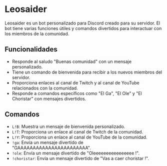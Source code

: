# Leosaider

Leosaider es un bot personalizado para Discord creado para su servidor. El bot tiene varias funciones útiles y comandos divertidos para interactuar con los miembros de la comunidad.

## Funcionalidades
- Responde al saludo "Buenas comunidad" con un mensaje personalizado.
- Tiene un comando de bienvenida para recibir a los nuevos miembros del servidor.
- Proporciona enlaces al canal de Twitch y al canal de YouTube relacionados con la comunidad.
- Responde a comandos específicos como "El Ga", "El Ole" y "El Choristar" con mensajes divertidos.

## Comandos
- `L!B`: Muestra un mensaje de bienvenida personalizado.
- `L!T`: Proporciona un enlace al canal de Twitch de la comunidad.
- `L!Y`: Proporciona un enlace al canal de YouTube de la comunidad.
- `!ga`: Envía un mensaje divertido de "GAAAAAAAAAAAAAAAAAAAAAAA".
- `!ole`: Envía un mensaje divertido de "Oleeeeeeeeeeeeeeee !".
- `!choristar`: Envía un mensaje divertido de "Vas a caer choristar !".
